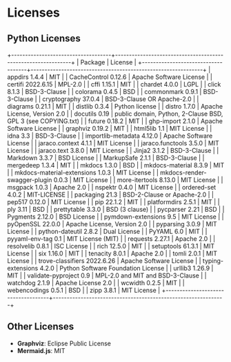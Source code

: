 # Licenses

## Python Licenses

+------------------------------------+--------------------------------------------------------------+
|              Package               |                           License                            |
+------------------------------------+--------------------------------------------------------------+
|           appdirs 1.4.4            |                             MIT                              |
|        CacheControl 0.12.6         |                   Apache Software License                    |
|         certifi 2022.6.15          |                           MPL-2.0                            |
|            cffi 1.15.1             |                             MIT                              |
|           chardet 4.0.0            |                             LGPL                             |
|            click 8.1.3             |                         BSD-3-Clause                         |
|           colorama 0.4.5           |                             BSD                              |
|          commonmark 0.9.1          |                         BSD-3-Clause                         |
|        cryptography 37.0.4         |                  BSD-3-Clause OR Apache-2.0                  |
|          diagrams 0.21.1           |                             MIT                              |
|           distlib 0.3.4            |                        Python license                        |
|            distro 1.7.0            |                 Apache License, Version 2.0                  |
|           docutils 0.19            | public domain, Python, 2-Clause BSD, GPL 3 (see COPYING.txt) |
|           future 0.18.2            |                             MIT                              |
|          ghp-import 2.1.0          |                   Apache Software License                    |
|          graphviz 0.19.2           |                             MIT                              |
|            html5lib 1.1            |                         MIT License                          |
|              idna 3.3              |                         BSD-3-Clause                         |
|     importlib-metadata 4.12.0      |                   Apache Software License                    |
|        jaraco.context 4.1.1        |                         MIT License                          |
|       jaraco.functools 3.5.0       |                         MIT License                          |
|         jaraco.text 3.8.0          |                         MIT License                          |
|            Jinja2 3.1.2            |                         BSD-3-Clause                         |
|           Markdown 3.3.7           |                         BSD License                          |
|          MarkupSafe 2.1.1          |                         BSD-3-Clause                         |
|          mergedeep 1.3.4           |                             MIT                              |
|            mkdocs 1.3.0            |                             BSD                              |
|       mkdocs-material 8.3.9        |                             MIT                              |
|  mkdocs-material-extensions 1.0.3  |                         MIT License                          |
| mkdocs-render-swagger-plugin 0.0.3 |                         MIT License                          |
|       more-itertools 8.13.0        |                         MIT License                          |
|           msgpack 1.0.3            |                          Apache 2.0                          |
|           nspektr 0.4.0            |                         MIT License                          |
|         ordered-set 4.0.2          |                         MIT-LICENSE                          |
|           packaging 21.3           |                  BSD-2-Clause or Apache-2.0                  |
|           pep517 0.12.0            |                         MIT License                          |
|             pip 22.1.2             |                             MIT                              |
|         platformdirs 2.5.1         |                             MIT                              |
|              ply 3.11              |                             BSD                              |
|         prettytable 3.3.0          |                        BSD (3 clause)                        |
|           pycparser 2.21           |                             BSD                              |
|          Pygments 2.12.0           |                         BSD License                          |
|       pymdown-extensions 9.5       |                         MIT License                          |
|          pyOpenSSL 22.0.0          |                 Apache License, Version 2.0                  |
|          pyparsing 3.0.9           |                         MIT License                          |
|       python-dateutil 2.8.2        |                         Dual License                         |
|             PyYAML 6.0             |                             MIT                              |
|         pyyaml-env-tag 0.1         |                       MIT License (MIT)                      |
|          requests 2.27.1           |                          Apache 2.0                          |
|          resolvelib 0.8.1          |                         ISC License                          |
|            rich 12.5.0             |                             MIT                              |
|         setuptools 61.3.1          |                         MIT License                          |
|             six 1.16.0             |                             MIT                              |
|           tenacity 8.0.1           |                          Apache 2.0                          |
|            tomli 2.0.1             |                         MIT License                          |
|    trove-classifiers 2022.6.26     |                   Apache Software License                    |
|      typing-extensions 4.2.0       |              Python Software Foundation License              |
|           urllib3 1.26.9           |                             MIT                              |
|       validate-pyproject 0.9       |               MPL-2.0 and MIT and BSD-3-Clause               |
|           watchdog 2.1.9           |                      Apache License 2.0                      |
|           wcwidth 0.2.5            |                             MIT                              |
|         webencodings 0.5.1         |                             BSD                              |
|             zipp 3.8.1             |                         MIT License                          |
+------------------------------------+--------------------------------------------------------------+

## Other Licenses

- **Graphviz**: Eclipse Public License
- **Mermaid.js**: MIT
